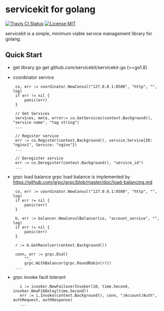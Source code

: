 # servicekit for golang

[![Travis CI Status](https://travis-ci.org/servicekit/servicekit-go.svg?branch=master)](https://travis-ci.org/servicekit/servicekit-go)
[![License MIT](https://img.shields.io/badge/license-MIT-blue.svg)](https://raw.githubusercontent.com/fabiolb/fabio/master/LICENSE)

servicekit is a simple, minimum viable service management library for
golang.

## Quick Start

* get library
  go get github.com/servicekit/servicekit-go              (>=go1.8)

* coordinator service
   ```
	co, err := coordinator.NewConsul("127.0.0.1:8500", "http", "", log)
	if err != nil {
		panic(err)
	}

	// Get Services
	services, meta, error:= co.GetServices(context.Background(), "service name", "tag string")
	...

	// Register service
	err := co.Register(context.Background(), service.Service{ID: "nginx1", Service: "nginx"})
	...

	// Deregister service
	err := co.Deregister(context.Background(), "service_id")
	...

   ```

* grpc load balance
   grpc load balance is implemented by https://github.com/grpc/grpc/blob/master/doc/load-balancing.md
   ```
	co, err := coordinator.NewConsul("127.0.0.1:8500", "http", "", log)
	if err != nil {
		panic(err)
	}

	b, err := balancer.NewConsulBalancer(co, "account_service", "", log)
	if err != nil {
		panic(err)
	}

	r := b.GetResolver(context.Background())

	conn, err := grpc.Dial(
		"",
		grpc.WithBalancer(grpc.RoundRobin(r)))
	...

* grpc invoke fault tolerant
  ```
	 i := invoker.NewFailoverInvoker(10, time.Second, invoker.NewFibDelay(time.Second))
	 err := i.Invoke(context.Background(), conn, "/Account/Auth", authRequest, authResponse)
	 ...
```
